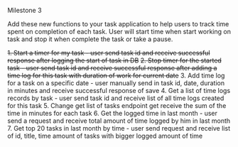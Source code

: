 Milestone 3

Add these new functions to your task application to help users to track time spent on completion of each task. 
User will start time when start working on task and stop it when complete the task or take a pause.

~~1. Start a timer for my task - user send task id and receive successful response after logging the start of task in DB~~
~~2. Stop timer for the started task - user send task id and receive successful response after adding a time log for this task with duration of work for current date~~
3. Add time log for a task on a specific date - user manually send in task id, date, duration in minutes and receive successful response of save
4. Get a list of time logs records by task - user send task id and receive list of all time logs created for this task
5. Change get list of tasks endpoint get receive the sum of the time in minutes for each task
6. Get the logged time in last month - user send a request and receive total amount of time logged by him in last month
7. Get top 20 tasks in last month by time - user send request and receive list of id, title, time amount of tasks with bigger logged amount of time